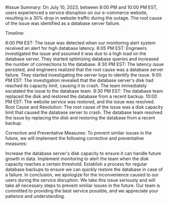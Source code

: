 #Issue Summary:
On July 10, 2023, between 8:00 PM and 10:00 PM EST, users experienced a service disruption on our e-commerce website, resulting in a 30% drop in website traffic during the outage. The root cause of the issue was identified as a database server failure.

Timeline:

8:00 PM EST: The issue was detected when our monitoring alert system received an alert for high database latency.
8:05 PM EST: Engineers investigated the issue and assumed it was due to a high load on the database server. They started optimizing database queries and increased the number of connections to the database.
8:30 PM EST: The latency issue persisted, and engineers realized that the root cause was a database server failure. They started investigating the server logs to identify the issue.
9:00 PM EST: The investigation revealed that the database server's disk had reached its capacity limit, causing it to crash. The team immediately escalated the issue to the database team.
9:30 PM EST: The database team replaced the disk and restored the database from a recent backup.
10:00 PM EST: The website service was restored, and the issue was resolved.
Root Cause and Resolution:
The root cause of the issue was a disk capacity limit that caused the database server to crash. The database team resolved the issue by replacing the disk and restoring the database from a recent backup.

Corrective and Preventative Measures:
To prevent similar issues in the future, we will implement the following corrective and preventative measures:

Increase the database server's disk capacity to ensure it can handle future growth in data.
Implement monitoring to alert the team when the disk capacity reaches a certain threshold.
Establish a process for regular database backups to ensure we can quickly restore the database in case of a failure.
In conclusion, we apologize for the inconvenience caused to our users during the service disruption. We take this issue seriously and will take all necessary steps to prevent similar issues in the future. Our team is committed to providing the best service possible, and we appreciate your patience and understanding. 

